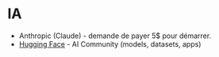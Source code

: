 # IA

- Anthropic (Claude) - demande de payer 5$ pour démarrer.
- [Hugging Face](https://huggingface.co/) - AI Community (models, datasets, apps)
